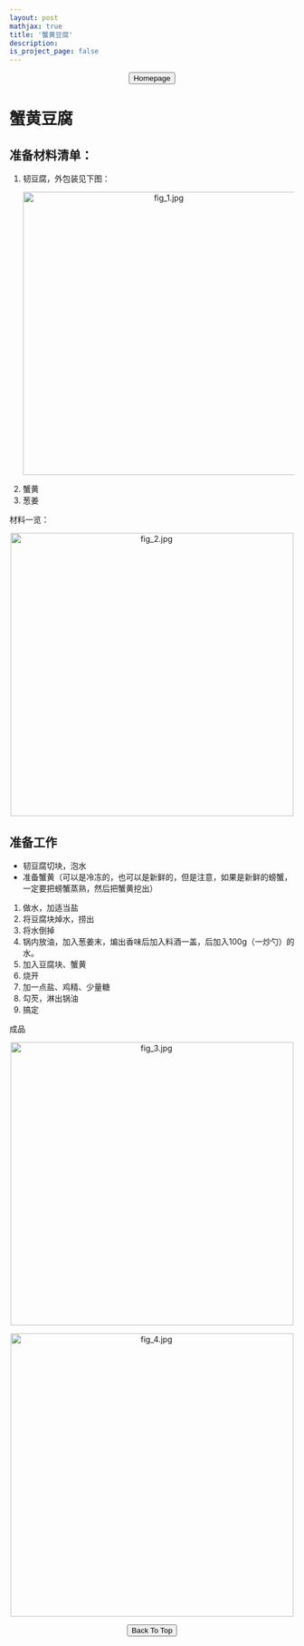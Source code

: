 ```yaml
---
layout: post
mathjax: true
title: '蟹黄豆腐'
description: 
is_project_page: false
---
```



<p style="text-align:center;">
<button type="button" onclick="window.location.href='index.html';">Homepage</button>
</p>

# 蟹黄豆腐
## 准备材料清单：
1. 韧豆腐，外包装见下图：
    <p align="center">
        <img src="https://drive.google.com/uc?export=view&id=1lEX2rSSM79PQf0YrvLXxmCeT5sUL60f7" alt="fig_1.jpg" width="500">
    </p>
2. 蟹黄
3. 葱姜

材料一览：
<p align="center">
        <img src="https://drive.google.com/uc?export=view&id=14-xRIrn7CNqgSYtZAPKx-lUM9TPux-d4" alt="fig_2.jpg" width="500">
</p>

## 准备工作
- 韧豆腐切块，泡水
- 准备蟹黄（可以是冷冻的，也可以是新鲜的，但是注意，如果是新鲜的螃蟹，一定要把螃蟹蒸熟，然后把蟹黄挖出）
1. 做水，加适当盐
2. 将豆腐块焯水，捞出
3. 将水倒掉
4. 锅内放油，加入葱姜末，煸出香味后加入料酒一盖，后加入100g（一炒勺）的水。
5. 加入豆腐块、蟹黄
6. 烧开
7. 加一点盐、鸡精、少量糖
8. 勾芡，淋出锅油
9. 搞定

成品
<p align="center">
    <img src="https://drive.google.com/uc?export=view&id=19dpbeqNjTsI1_sRbUhGAtWaS_SWpU1cF" alt="fig_3.jpg" width="500">
</p>

<p align="center">
    <img src="https://drive.google.com/uc?export=view&id=1ZnfKnMHz2zyPXP7IxSR-Ds3QY8Ke3Zr9" alt="fig_4.jpg" width="500">
</p>

<p style="text-align:center;">
<button type="button" onclick="window.location.href='#top';">Back To Top</button>
<p>
